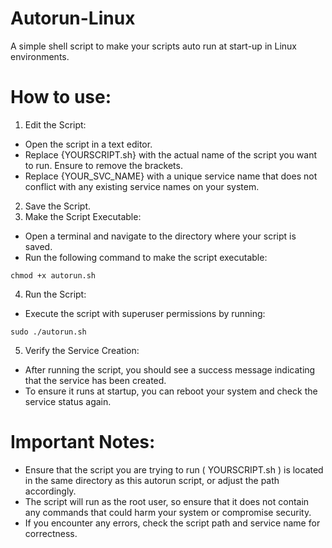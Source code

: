 # Autorun-Linux
A simple shell script to make your scripts auto run at start-up in Linux environments.
# How to use:
1. Edit the Script:
- Open the script in a text editor.
- Replace
{YOURSCRIPT.sh}
with the actual name of the script you want to run. Ensure to remove the brackets.
- Replace
{YOUR_SVC_NAME}
with a unique service name that does not conflict with any existing service names on your system.
2. Save the Script.
3. Make the Script Executable:
- Open a terminal and navigate to the directory where your script is saved.
- Run the following command to make the script executable:
```
chmod +x autorun.sh
```     
4. Run the Script:
- Execute the script with superuser permissions by running:
```
sudo ./autorun.sh
```     
5. Verify the Service Creation:
- After running the script, you should see a success message indicating that the service has been created.
- To ensure it runs at startup, you can reboot your system and check the service status again.

# Important Notes:
- Ensure that the script you are trying to run (
YOURSCRIPT.sh
) is located in the same directory as this autorun script, or adjust the path accordingly.
- The script will run as the root user, so ensure that it does not contain any commands that could harm your system or compromise security.
- If you encounter any errors, check the script path and service name for correctness.
  
